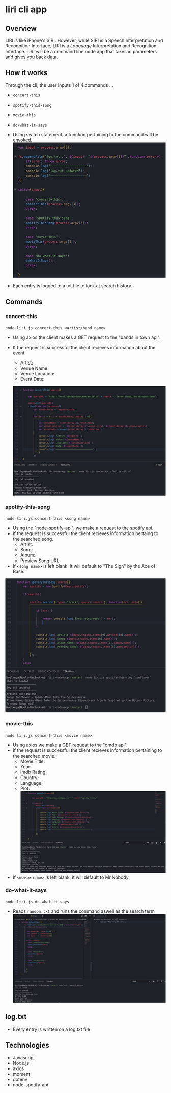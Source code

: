 # liri cli app

## Overview
LIRI is like iPhone's SIRI. However, while SIRI is a Speech Interpretation and Recognition Interface, LIRI is a _Language_ Interpretation and Recognition Interface. LIRI will be a command line node app that takes in parameters and gives you back data.

## How it works

Through the cli, the user inputs 1 of 4 commands ...
* `concert-this` 
* `spotify-this-song`
* `movie-this`
* `do-what-it-says`

* Using switch statement, a function pertaining to the command will be envoked.
 ![example](/assets/images/switch.jpg)

* Each entry is logged to a txt file to look at search history.


## Commands 

### concert-this

`node liri.js concert-this <artist/band name>`

* Using axios the client makes a GET request to the "bands in town api".
* If the request is successful the client recieves information about the event.
    * Artist: 
    * Venue Name:
    * Venue Location:
    * Event Date:

    ![example](/assets/images/concert-this.jpg)



### spotify-this-song

`node liri.js concert-this <song name>`

* Using the "node-spotify-api", we make a request to the spotify api.
* If the request is successful the client recieves information pertaing to the searched song.
    * Artist:
    * Song:
    * Album:
    * Preview Song URL:
* If `<song name>` is left blank. It will default to  "The Sign" by the Ace of Base.

![example](/assets/images/spotify.jpg)



### movie-this

`node liri.js concert-this <movie name>`

* Using axios we make a GET request to the "omdb api".
* If the request is successful the client recieves information pertaining to the searched movie.
    * Movie Title:
    * Year:
    * imdb Rating:
    * Country:
    * Language:
    * Plot:
    ![example](/assets/images/movie-this.jpg)
* If `<movie name>` is left blank, it will default to Mr.Nobody.
    



### do-what-it-says

`node liri.js do-what-it-says`

* Reads `random.txt` and runs the command aswell as the search term
![example](/assets/images/what-it-says.jpg)


## log.txt

* Every entry is written on a log.txt file

## Technologies 
* Javascript
* Node.js
* axios
* moment
* dotenv
* node-spotify-api


